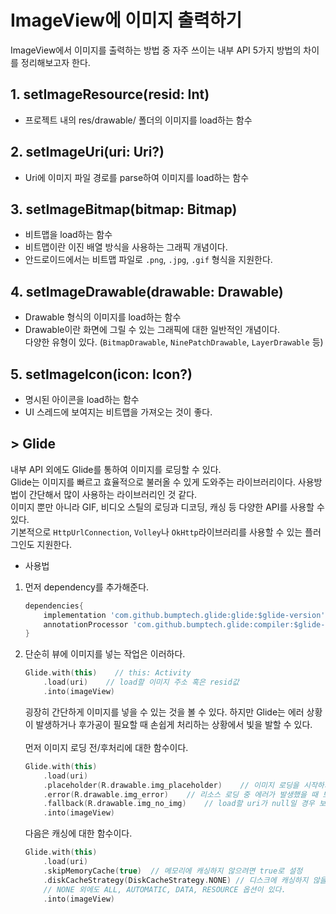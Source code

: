 # ImageView에 이미지 출력하기
ImageView에서 이미지를 출력하는 방법 중 자주 쓰이는 내부 API 5가지 방법의 차이를 정리해보고자 한다.

## 1. setImageResource(resid: Int)
* 프로젝트 내의 res/drawable/ 폴더의 이미지를 load하는 함수

## 2. setImageUri(uri: Uri?)
* Uri에 이미지 파일 경로를 parse하여 이미지를 load하는 함수

## 3. setImageBitmap(bitmap: Bitmap)
* 비트맵을 load하는 함수
* 비트맵이란 이진 배열 방식을 사용하는 그래픽 개념이다.
* 안드로이드에서는 비트맵 파일로 `.png`, `.jpg`, `.gif` 형식을 지원한다.

## 4. setImageDrawable(drawable: Drawable)
* Drawable 형식의 이미지를 load하는 함수
* Drawable이란 화면에 그릴 수 있는 그래픽에 대한 일반적인 개념이다.   
다양한 유형이 있다. (`BitmapDrawable`, `NinePatchDrawable`, `LayerDrawable` 등)

## 5. setImageIcon(icon: Icon?)
* 명시된 아이콘을 load하는 함수
* UI 스레드에 보여지는 비트맵을 가져오는 것이 좋다. 

## > Glide
내부 API 외에도 Glide를 통하여 이미지를 로딩할 수 있다.   
Glide는 이미지를 빠르고 효율적으로 불러올 수 있게 도와주는 라이브러리이다. 사용방법이 간단해서 많이 사용하는 라이브러리인 것 같다.   
이미지 뿐만 아니라 GIF, 비디오 스틸의 로딩과 디코딩, 캐싱 등 다양한 API를 사용할 수 있다.   
기본적으로 `HttpUrlConnection`, `Volley`나 `OkHttp`라이브러리를 사용할 수 있는 플러그인도 지원한다.

* 사용법   
1. 먼저 dependency를 추가해준다.
    ```groovy
    dependencies{
        implementation 'com.github.bumptech.glide:glide:$glide-version'
        annotationProcessor 'com.github.bumptech.glide:compiler:$glide-version'
    }
    ```

2. 단순히 뷰에 이미지를 넣는 작업은 이러하다.
    ```kotlin
    Glide.with(this)    // this: Activity
        .load(uri)    // load할 이미지 주소 혹은 resid값
        .into(imageView)
    ```
    굉장히 간단하게 이미지를 넣을 수 있는 것을 볼 수 있다. 하지만 Glide는 에러 상황이 발생하거나 후가공이 필요할 때 손쉽게 처리하는 상황에서 빛을 발할 수 있다.   
    <br/>
    먼저 이미지 로딩 전/후처리에 대한 함수이다.
    ```kotlin
    Glide.with(this)
        .load(uri)
        .placeholder(R.drawable.img_placeholder)    // 이미지 로딩을 시작하기 전에 보여줄 이미지
        .error(R.drawable.img_error)    // 리소스 로딩 중 에러가 발생했을 때 보여줄 이미지
        .fallback(R.drawable.img_no_img)    // load할 uri가 null일 경우 보여줄 이미지
        .into(imageView)
    ```

    다음은 캐싱에 대한 함수이다.
    ```kotlin
    Glide.with(this)
        .load(uri)
        .skipMemoryCache(true)  // 메모리에 캐싱하지 않으려면 true로 설정
        .diskCacheStrategy(DiskCacheStrategy.NONE) // 디스크에 캐싱하지 않을 경우 NONE으로 설정
        // NONE 외에도 ALL, AUTOMATIC, DATA, RESOURCE 옵션이 있다.
        .into(imageView)
    ```